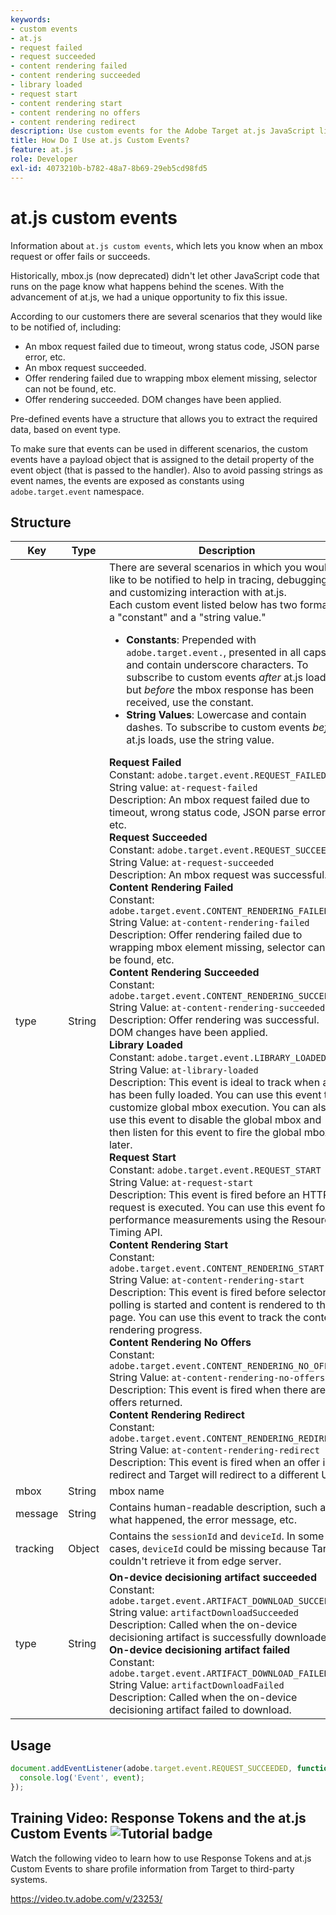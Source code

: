 ```yaml
---
keywords:
- custom events
- at.js
- request failed
- request succeeded
- content rendering failed
- content rendering succeeded
- library loaded
- request start
- content rendering start
- content rendering no offers
- content rendering redirect
description: Use custom events for the Adobe Target at.js JavaScript library to be notified when an mbox request or offer fails or succeeds.
title: How Do I Use at.js Custom Events?
feature: at.js
role: Developer
exl-id: 4073210b-b782-48a7-8b69-29eb5cd98fd5
---
```

# at.js custom events

Information about `at.js custom events`, which lets you know when an mbox request or offer fails or succeeds.

Historically, mbox.js (now deprecated) didn't let other JavaScript code that runs on the page know what happens behind the scenes. With the advancement of at.js, we had a unique opportunity to fix this issue.

According to our customers there are several scenarios that they would like to be notified of, including:

* An mbox request failed due to timeout, wrong status code, JSON parse error, etc. 
* An mbox request succeeded. 
* Offer rendering failed due to wrapping mbox element missing, selector can not be found, etc. 
* Offer rendering succeeded. DOM changes have been applied.

Pre-defined events have a structure that allows you to extract the required data, based on event type.

To make sure that events can be used in different scenarios, the custom events have a payload object that is assigned to the detail property of the event object (that is passed to the handler). Also to avoid passing strings as event names, the events are exposed as constants using `adobe.target.event` namespace.

## Structure

| Key | Type | Description |
|--- |--- |--- |
|type|String|There are several scenarios in which you would like to be notified to help in tracing, debugging, and customizing interaction with at.js.<br />Each custom event listed below has two formats: a "constant" and a "string value."<ul><li>**Constants**: Prepended with `adobe.target.event.`, presented in all caps, and contain underscore characters. To subscribe to custom events *after* at.js loads but *before* the mbox response has been received, use the constant.</li><li>**String Values**: Lowercase and contain dashes. To subscribe to custom events *before* at.js loads, use the string value.</li></ul>**Request Failed**<br />Constant: `adobe.target.event.REQUEST_FAILED`<br />String value: `at-request-failed`<br />Description: An mbox request failed due to timeout, wrong status code, JSON parse error, etc.<br />**Request Succeeded**<br />Constant: `adobe.target.event.REQUEST_SUCCEEDED`<br />String Value: `at-request-succeeded`<br />Description: An mbox request was successful.<br />**Content Rendering Failed**<br />Constant: `adobe.target.event.CONTENT_RENDERING_FAILED`<br />String Value: `at-content-rendering-failed`<br />Description: Offer rendering failed due to wrapping mbox element missing, selector can not be found, etc.<br />**Content Rendering Succeeded**<br />Constant: `adobe.target.event.CONTENT_RENDERING_SUCCEEDED`<br />String Value: `at-content-rendering-succeeded`<br />Description: Offer rendering was successful. DOM changes have been applied.<br />**Library Loaded**<br />Constant: `adobe.target.event.LIBRARY_LOADED`<br />String Value: `at-library-loaded`<br />Description: This event is ideal to track when at.js has been fully loaded. You can use this event to customize global mbox execution. You can also use this event to disable the global mbox and then listen for this event to fire the global mbox later.<br />**Request Start**<br />Constant: `adobe.target.event.REQUEST_START`<br />String Value: `at-request-start`<br />Description: This event is fired before an HTTP request is executed. You can use this event for performance measurements using the Resource Timing API.<br />**Content Rendering Start**<br />Constant: `adobe.target.event.CONTENT_RENDERING_START`<br />String Value: `at-content-rendering-start`<br />Description: This event is fired before selector polling is started and content is rendered to the page. You can use this event to track the content rendering progress.<br />**Content Rendering No Offers**<br />Constant: `adobe.target.event.CONTENT_RENDERING_NO_OFFERS`<br />String Value: `at-content-rendering-no-offers`<br />Description: This event is fired when there are no offers returned.<br />**Content Rendering Redirect**<br />Constant: `adobe.target.event.CONTENT_RENDERING_REDIRECT`<br />String Value: `at-content-rendering-redirect`<br />Description: This event is fired when an offer is a redirect and Target will redirect to a different URL.|
|mbox|String|mbox name|
|message|String|Contains human-readable description, such as what happened, the error message, etc.|
|tracking|Object|Contains the `sessionId` and `deviceId`. In some cases, `deviceId` could be missing because Target couldn't retrieve it from edge server.|
|type|String|**On-device decisioning artifact succeeded**<br />Constant:<br />`adobe.target.event.ARTIFACT_DOWNLOAD_SUCCEEDED`<br />String value: `artifactDownloadSucceeded`<br />Description: Called when the on-device decisioning artifact is successfully downloaded.<br />**On-device decisioning artifact failed**<br />Constant: `adobe.target.event.ARTIFACT_DOWNLOAD_FAILED`<br />String Value: `artifactDownloadFailed`<br />Description: Called when the on-device decisioning artifact failed to download.| 

## Usage

```javascript
document.addEventListener(adobe.target.event.REQUEST_SUCCEEDED, function(event) { 
  console.log('Event', event); 
});
```

## Training Video: Response Tokens and the at.js Custom Events ![Tutorial badge](../../assets/tutorial.png)

Watch the following video to learn how to use Response Tokens and at.js Custom Events to share profile information from Target to third-party systems.

<Media slots="video"/>

<https://video.tv.adobe.com/v/23253/>
